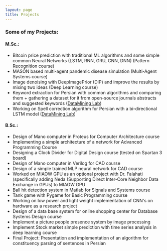 ```yaml
---
layout: page
title: Projects
---
```


### Some of my Projects:

#### M.Sc.:
*	Bitcoin price prediction with traditional ML algorithms and some simple common Neural Networks (LSTM, RNN, GRU, CNN, DNN) (Pattern Recognition course)
*	MASON based multi-agent pandemic disease simulation (Multi-Agent Systems course)
*	Image denoising with DeepImagePrior (DIP) and improve the results by mixing two ideas (Deep Learning course)
*	Keyword extraction for Persian with common algorithms and comparing them + gathering a dataset for it from open-source journals abstracts and suggested keywords ([DataMining Lab](http://dml.iust.ac.ir/))
*	Working on Spell correction algorithm for Persian with a bi-directional LSTM model ([DataMining Lab](http://dml.iust.ac.ir/))

#### B.Sc.:
*	Design of Mano computer in Proteus for Computer Architecture course
*	Implementing a simple architecture of a network for Advanced Programming Course
*	Designing a Clock Divider for Digital Design course (tested on Spartan 3 board)
*	Design of Mano computer in Verilog for CAD course
*	Design of a simple trained MLP neural network for CAD course
*	Worked on MIAOW GPU as an optional project with Dr. Falahati (specifically adding Neda (Supporting Direct Inter-Core Neighbor Data Exchange in GPUs) to MIAOW GPU
*	Ball hit detection system in Matlab for Signals and Systems course
*	Tank game with Pygame for Basic Programming course
*	Working on low power and light weight implementation of CNN's on hardware as a research project
*	Design of a data base system for online shopping center for Database Systems Design course
*	Implement a picture people presence system by image processing
*	Implement Stock market simple prediction with time series analysis in deep learning course
*	Final Project: Presentation and implementation of an algorithm for constituency parsing of sentences in Persian
